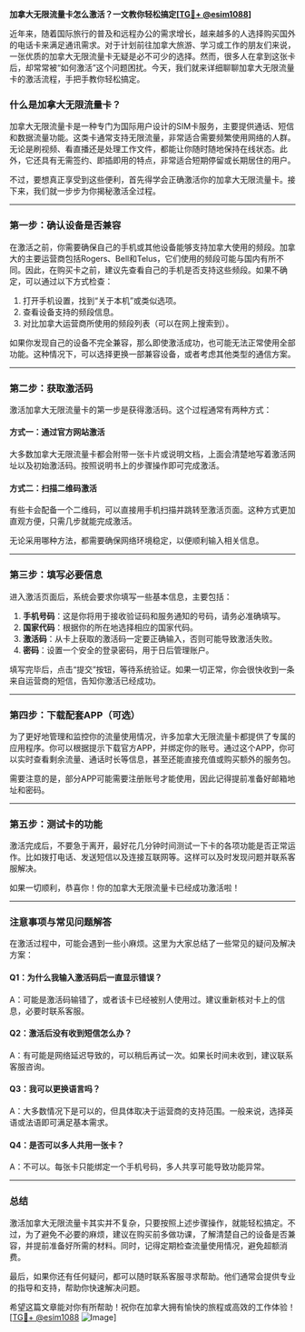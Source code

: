 **加拿大无限流量卡怎么激活？一文教你轻松搞定[[TG💪+ @esim1088](https://t.me/s/esim1088)]**

近年来，随着国际旅行的普及和远程办公的需求增长，越来越多的人选择购买国外的电话卡来满足通讯需求。对于计划前往加拿大旅游、学习或工作的朋友们来说，一张优质的加拿大无限流量卡无疑是必不可少的选择。然而，很多人在拿到这张卡后，却常常被“如何激活”这个问题困扰。今天，我们就来详细聊聊加拿大无限流量卡的激活流程，手把手教你轻松搞定。

### 什么是加拿大无限流量卡？

加拿大无限流量卡是一种专门为国际用户设计的SIM卡服务，主要提供通话、短信和数据流量功能。这类卡通常支持无限流量，非常适合需要频繁使用网络的人群。无论是刷视频、看直播还是处理工作文件，都能让你随时随地保持在线状态。此外，它还具有无需签约、即插即用的特点，非常适合短期停留或长期居住的用户。

不过，要想真正享受到这些便利，首先得学会正确激活你的加拿大无限流量卡。接下来，我们就一步步为你揭秘激活全过程。

---

### 第一步：确认设备是否兼容

在激活之前，你需要确保自己的手机或其他设备能够支持加拿大使用的频段。加拿大的主要运营商包括Rogers、Bell和Telus，它们使用的频段可能与国内有所不同。因此，在购买卡之前，建议先查看自己的手机是否支持这些频段。如果不确定，可以通过以下方式检查：

1. 打开手机设置，找到“关于本机”或类似选项。
2. 查看设备支持的频段信息。
3. 对比加拿大运营商所使用的频段列表（可以在网上搜索到）。

如果你发现自己的设备不完全兼容，那么即使激活成功，也可能无法正常使用全部功能。这种情况下，可以选择更换一部兼容设备，或者考虑其他类型的通信方案。

---

### 第二步：获取激活码

激活加拿大无限流量卡的第一步是获得激活码。这个过程通常有两种方式：

#### 方式一：通过官方网站激活
大多数加拿大无限流量卡都会附带一张卡片或说明文档，上面会清楚地写着激活网址以及初始激活码。按照说明书上的步骤操作即可完成激活。

#### 方式二：扫描二维码激活
有些卡会配备一个二维码，可以直接用手机扫描并跳转至激活页面。这种方式更加直观方便，只需几步就能完成激活。

无论采用哪种方法，都需要确保网络环境稳定，以便顺利输入相关信息。

---

### 第三步：填写必要信息

进入激活页面后，系统会要求你填写一些基本信息，主要包括：

1. **手机号码**：这是你将用于接收验证码和服务通知的号码，请务必准确填写。
2. **国家代码**：根据你的所在地选择相应的国家代码。
3. **激活码**：从卡上获取的激活码一定要正确输入，否则可能导致激活失败。
4. **密码**：设置一个安全的登录密码，用于日后管理账户。

填写完毕后，点击“提交”按钮，等待系统验证。如果一切正常，你会很快收到一条来自运营商的短信，告知你激活已经成功。

---

### 第四步：下载配套APP（可选）

为了更好地管理和监控你的流量使用情况，许多加拿大无限流量卡都提供了专属的应用程序。你可以根据提示下载官方APP，并绑定你的账号。通过这个APP，你可以实时查看剩余流量、通话时长等信息，甚至还能直接充值或购买额外的服务包。

需要注意的是，部分APP可能需要注册账号才能使用，因此记得提前准备好邮箱地址和密码。

---

### 第五步：测试卡的功能

激活完成后，不要急于离开，最好花几分钟时间测试一下卡的各项功能是否正常运作。比如拨打电话、发送短信以及连接互联网等。这样可以及时发现问题并联系客服解决。

如果一切顺利，恭喜你！你的加拿大无限流量卡已经成功激活啦！

---

### 注意事项与常见问题解答

在激活过程中，可能会遇到一些小麻烦。这里为大家总结了一些常见的疑问及解决方案：

#### Q1：为什么我输入激活码后一直显示错误？
A：可能是激活码输错了，或者该卡已经被别人使用过。建议重新核对卡上的信息，必要时联系客服。

#### Q2：激活后没有收到短信怎么办？
A：有可能是网络延迟导致的，可以稍后再试一次。如果长时间未收到，建议联系客服咨询。

#### Q3：我可以更换语言吗？
A：大多数情况下是可以的，但具体取决于运营商的支持范围。一般来说，选择英语或法语即可满足基本需求。

#### Q4：是否可以多人共用一张卡？
A：不可以。每张卡只能绑定一个手机号码，多人共享可能导致功能异常。

---

### 总结

激活加拿大无限流量卡其实并不复杂，只要按照上述步骤操作，就能轻松搞定。不过，为了避免不必要的麻烦，建议在购买前多做功课，了解清楚自己的设备是否兼容，并提前准备好所需的材料。同时，记得定期检查流量使用情况，避免超额消费。

最后，如果你还有任何疑问，都可以随时联系客服寻求帮助。他们通常会提供专业的指导和支持，帮助你快速解决问题。

希望这篇文章能对你有所帮助！祝你在加拿大拥有愉快的旅程或高效的工作体验！[[TG💪+ @esim1088](https://t.me/s/esim1088) ![Image](https://i.postimg.cc/4NQfJmqS/Snipaste-2025-05-13-00-14-12.png)]
